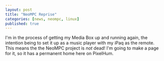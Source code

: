 ```yaml
---
layout: post
title: "NeoMPC Reprise"
categories: [news, neompc, linux]
published: true
---
```


I'm in the process of getting my Media Box up and running again, the intention being to set it up as a music player with my iPaq as the remote.  This means the the NeoMPC project is *not* dead!  I'm going to make a page for it, so it has a permanent home here on PixelHum.
